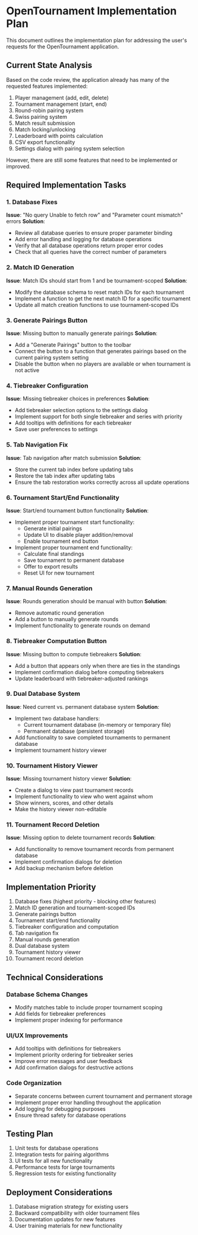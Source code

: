 # OpenTournament Implementation Plan

This document outlines the implementation plan for addressing the user's requests for the OpenTournament application.

## Current State Analysis

Based on the code review, the application already has many of the requested features implemented:

1. Player management (add, edit, delete)
2. Tournament management (start, end)
3. Round-robin pairing system
4. Swiss pairing system
5. Match result submission
6. Match locking/unlocking
7. Leaderboard with points calculation
8. CSV export functionality
9. Settings dialog with pairing system selection

However, there are still some features that need to be implemented or improved.

## Required Implementation Tasks

### 1. Database Fixes

**Issue**: "No query Unable to fetch row" and "Parameter count mismatch" errors
**Solution**:

- Review all database queries to ensure proper parameter binding
- Add error handling and logging for database operations
- Verify that all database operations return proper error codes
- Check that all queries have the correct number of parameters

### 2. Match ID Generation

**Issue**: Match IDs should start from 1 and be tournament-scoped
**Solution**:

- Modify the database schema to reset match IDs for each tournament
- Implement a function to get the next match ID for a specific tournament
- Update all match creation functions to use tournament-scoped IDs

### 3. Generate Pairings Button

**Issue**: Missing button to manually generate pairings
**Solution**:

- Add a "Generate Pairings" button to the toolbar
- Connect the button to a function that generates pairings based on the current pairing system setting
- Disable the button when no players are available or when tournament is not active

### 4. Tiebreaker Configuration

**Issue**: Missing tiebreaker choices in preferences
**Solution**:

- Add tiebreaker selection options to the settings dialog
- Implement support for both single tiebreaker and series with priority
- Add tooltips with definitions for each tiebreaker
- Save user preferences to settings

### 5. Tab Navigation Fix

**Issue**: Tab navigation after match submission
**Solution**:

- Store the current tab index before updating tabs
- Restore the tab index after updating tabs
- Ensure the tab restoration works correctly across all update operations

### 6. Tournament Start/End Functionality

**Issue**: Start/end tournament button functionality
**Solution**:

- Implement proper tournament start functionality:
  - Generate initial pairings
  - Update UI to disable player addition/removal
  - Enable tournament end button
- Implement proper tournament end functionality:
  - Calculate final standings
  - Save tournament to permanent database
  - Offer to export results
  - Reset UI for new tournament

### 7. Manual Rounds Generation

**Issue**: Rounds generation should be manual with button
**Solution**:

- Remove automatic round generation
- Add a button to manually generate rounds
- Implement functionality to generate rounds on demand

### 8. Tiebreaker Computation Button

**Issue**: Missing button to compute tiebreakers
**Solution**:

- Add a button that appears only when there are ties in the standings
- Implement confirmation dialog before computing tiebreakers
- Update leaderboard with tiebreaker-adjusted rankings

### 9. Dual Database System

**Issue**: Need current vs. permanent database system
**Solution**:

- Implement two database handlers:
  - Current tournament database (in-memory or temporary file)
  - Permanent database (persistent storage)
- Add functionality to save completed tournaments to permanent database
- Implement tournament history viewer

### 10. Tournament History Viewer

**Issue**: Missing tournament history viewer
**Solution**:

- Create a dialog to view past tournament records
- Implement functionality to view who went against whom
- Show winners, scores, and other details
- Make the history viewer non-editable

### 11. Tournament Record Deletion

**Issue**: Missing option to delete tournament records
**Solution**:

- Add functionality to remove tournament records from permanent database
- Implement confirmation dialogs for deletion
- Add backup mechanism before deletion

## Implementation Priority

1. Database fixes (highest priority - blocking other features)
2. Match ID generation and tournament-scoped IDs
3. Generate pairings button
4. Tournament start/end functionality
5. Tiebreaker configuration and computation
6. Tab navigation fix
7. Manual rounds generation
8. Dual database system
9. Tournament history viewer
10. Tournament record deletion

## Technical Considerations

### Database Schema Changes

- Modify matches table to include proper tournament scoping
- Add fields for tiebreaker preferences
- Implement proper indexing for performance

### UI/UX Improvements

- Add tooltips with definitions for tiebreakers
- Implement priority ordering for tiebreaker series
- Improve error messages and user feedback
- Add confirmation dialogs for destructive actions

### Code Organization

- Separate concerns between current tournament and permanent storage
- Implement proper error handling throughout the application
- Add logging for debugging purposes
- Ensure thread safety for database operations

## Testing Plan

1. Unit tests for database operations
2. Integration tests for pairing algorithms
3. UI tests for all new functionality
4. Performance tests for large tournaments
5. Regression tests for existing functionality

## Deployment Considerations

1. Database migration strategy for existing users
2. Backward compatibility with older tournament files
3. Documentation updates for new features
4. User training materials for new functionality
